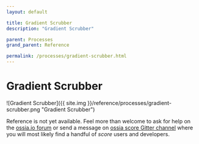 ```yaml
---
layout: default

title: Gradient Scrubber
description: "Gradient Scrubber"

parent: Processes
grand_parent: Reference

permalink: /processes/gradient-scrubber.html
---
```

# Gradient Scrubber

![Gradient Scrubber]({{ site.img }}/reference/processes/gradient-scrubber.png "Gradient Scrubber") 

Reference is not yet available. Feel more than welcome to ask for help on the [ossia.io forum](https://forum.ossia.io) or send a message on [ossia score Gitter channel](https://gitter.im/ossia/score) where you will most likely find a handful of *score* users and developers.
